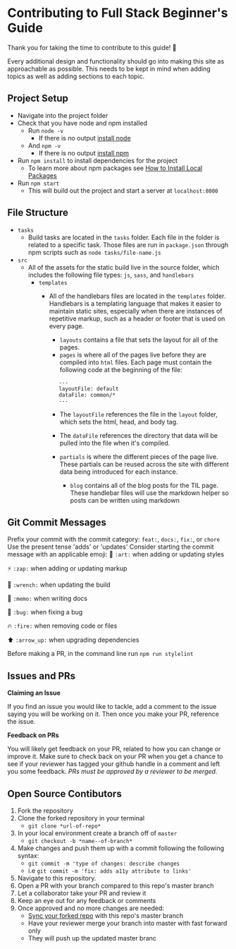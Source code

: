 # Contributing to Full Stack Beginner's Guide

Thank you for taking the time to contribute to this guide! 🎉 

Every additional design and functionality should go into making this site as approachable as possible. This needs to be kept in mind when adding topics as well as adding sections to each topic.

## Project Setup
- Navigate into the project folder
- Check that you have node and npm installed
    - Run `node -v`
        - If there is no output [install node](https://nodejs.org/en/download/)
    - And `npm -v`
        - If there is no output [install npm](https://www.npmjs.com/get-npm)
- Run `npm install` to install dependencies for the project
    - To learn more about npm packages see [How to Install Local Packages](https://docs.npmjs.com/getting-started/installing-npm-packages-locally)
- Run `npm start`
    - This will build out the project and start a server at `localhost:8000`


## File Structure
- `tasks`
    - Build tasks are located in the `tasks` folder. Each file in the folder is related to a specific task. Those files are run in `package.json` through npm scripts such as `node tasks/file-name.js`
- `src`
    - All of the assets for the static build live in the source folder, which includes the following file types: `js`, `sass`, and `handlebars`
        - `templates`
            - All of the handlebars files are located in the `templates` folder. Handlebars is a templating language that makes it easier to maintain static sites, especially when there are instances of repetitive markup, such as a header or footer that is used on every page.
                - `layouts` contains a file that sets the layout for all of the pages.
                - `pages` is where all of the pages live before they are compiled into `html` files. Each page must contain the following code at the beginning of the file:
                 ```
                    ---
                    layoutFile: default
                    dataFile: common/*
                    ---
                ```

                - The `layoutFile` references the file in the `layout` folder, which sets the html, head, and body tag.
                - The `dataFile` references the directory that data will be pulled into the file when it's compiled.
          
          		- `partials` is where the different pieces of the page live. These partials can be reused across the site with different data being introduced for each instance.
                  - `blog` contains all of the blog posts for the TIL page. These handlebar files will use the markdown helper so posts can be written using markdown


## Git Commit Messages
Prefix your commit with the commit category: `feat:`, `docs:`, `fix:`, or `chore`
Use the present tense 'adds' or 'updates'
Consider starting the commit message with an applicable emoji:
  🎨 `:art:` when adding or updating styles

  ⚡️ `:zap:` when adding or updating markup

  🔧 `:wrench:` when updating the build

  📝 `:memo:` when writing docs

  🐛 `:bug:` when fixing a bug

  🔥 `:fire:` when removing code or files

  ⬆️ `:arrow_up:` when upgrading dependencies

Before making a PR, in the command line run `npm run stylelint`


## Issues and PRs

**Claiming an Issue**

If you find an issue you would like to tackle, add a comment to the issue saying you will be working on it. Then once you make your PR, reference the issue.

**Feedback on PRs**

You will likely get feedback on your PR, related to how you can change or improve it. Make sure to check back on your PR when you get a chance to see if your reviewer has tagged your github handle in a comment and left you some feedback. _PRs must be approved by a reviewer to be merged._


## Open Source Contibutors

1. Fork the repository
2. Clone the forked repository in your terminal
	- `git clone *url-of-repo*`
3. In your local environment create a branch off of `master`
	- `git checkout -b *name--of-branch*`
4. Make changes and push them up with a commit following the following syntax:
	- `git commit -m 'type of changes: describe changes`
	- i.e `git commit -m 'fix: adds a11y attribute to links'`
3. Navigate to this repository.
4. Open a PR with your branch compared to this repo's master branch
5. Let a collaborator take your PR and review it
6. Keep an eye out for any feedback or comments
7. Once approved and no more changes are needed:
   - [Sync your forked repo](https://gist.github.com/corinneling/c027da69442ea08c5e67e71f72afe3c8) with this repo's master branch
   - Have your reviewer merge your branch into master with fast forward only 
   - They will push up the updated master branc